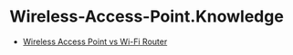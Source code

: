 # Wireless-Access-Point.Knowledge
- [Wireless Access Point vs Wi-Fi Router](https://youtu.be/OxiY4yf6GGg?list=PL7zRJGi6nMRzHkyXpGZJg3KfRSCrF15Jg)
